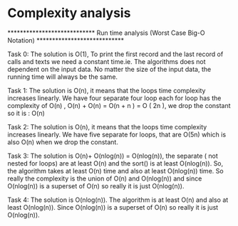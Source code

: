 # Complexity analysis

****************************   Run time analysis (Worst Case Big-O Notation) ****************************
      

Task 0: The solution is O(1), To print the first record and the last record of calls and texts we need a constant time.ie. The algorithms does not dependent on the input data. No matter the size of the input data, the running time will always be the same.


Task 1: The solution is O(n), it means that the loops time complexity increases linearly.
We have four separate four loop each for loop has the complexity of O(n) , O(n) + O(n) = O(n + n ) = O ( 2n ), we drop the constant so it is : O(n)


Task 2: The solution is O(n), it means that the loops time complexity increases linearly.
We have five separate for loops, that are O(5n) which is also O(n) when we drop the constant.

Task 3: The solution is O(n)+ O(nlog(n)) = O(nlog(n)), 
the separate ( not nested for loops) are at least O(n) and the sort() is at least O(nlog(n)). So, the algorithm takes at least O(n) time and also at least O(nlog(n)) time. So really the complexity is the union of O(n) and O(nlog(n)) and since O(nlog(n)) is a superset of O(n) so really it is just O(nlog(n)).


Task 4: The solution is  O(nlog(n)).
The algorithm is at least O(n) and also at least O(nlog(n)). Since O(nlog(n)) is a superset of O(n) so really it is just O(nlog(n)).
